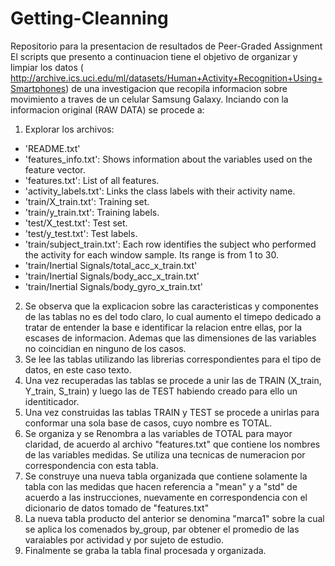 # Getting-Cleanning
Repositorio para la presentacion de resultados de Peer-Graded Assignment
El scripts que presento a continuacion tiene el objetivo de organizar y limpiar los datos ( http://archive.ics.uci.edu/ml/datasets/Human+Activity+Recognition+Using+Smartphones) de una investigacion que recopila informacion sobre movimiento a traves de un celular Samsung Galaxy.
Inciando con la informacion original (RAW DATA) se procede a:
1. Explorar los archivos:
- 'README.txt'
- 'features_info.txt': Shows information about the variables used on the feature vector.
- 'features.txt': List of all features.
- 'activity_labels.txt': Links the class labels with their activity name.
- 'train/X_train.txt': Training set.
- 'train/y_train.txt': Training labels.
- 'test/X_test.txt': Test set.
- 'test/y_test.txt': Test labels.
- 'train/subject_train.txt': Each row identifies the subject who performed the activity for each window sample. Its range is from 1 to 30. 
- 'train/Inertial Signals/total_acc_x_train.txt'
- 'train/Inertial Signals/body_acc_x_train.txt'
- 'train/Inertial Signals/body_gyro_x_train.txt'
2. Se observa que la explicacion sobre las caracteristicas y componentes de las tablas no es del todo claro, lo cual aumento el  timepo dedicado a tratar de entender la base e identificar la relacion entre ellas, por la escases de informacion. Ademas que las dimensiones de las variables no coincidian en ninguno de los casos.
3. Se lee las tablas utilizando las librerias correspondientes para el tipo de datos, en este caso texto. 
4. Una vez recuperadas las tablas se procede a unir las de TRAIN (X_train, Y_train, S_train) y luego las de TEST habiendo creado para ello un identiticador.
5. Una vez construidas las tablas TRAIN y TEST  se procede a unirlas para conformar una sola base de casos, cuyo nombre es TOTAL.
6. Se organiza y se Renombra a las variables de TOTAL para mayor claridad, de acuerdo al archivo "features.txt" que contiene los nombres de las variables medidas. Se utiliza una tecnicas de numeracion por correspondencia con esta tabla. 
7. Se construye una nueva tabla organizada que contiene solamente la tabla con las medidas que hacen referencia a "mean" y a "std" de acuerdo a las instrucciones, nuevamente en correspondencia con el dicionario de datos tomado de "features.txt"
8. La nueva tabla producto del anterior se denomina "marca1" sobre la cual se aplica los comenados by_group, par obtener el promedio de las varaiables por actividad y por sujeto de estudio.
9. Finalmente se graba la tabla final procesada y organizada.
